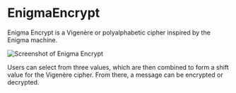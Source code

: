 # EnigmaEncrypt
Enigma Encrypt is a Vigenère or polyalphabetic cipher inspired by the Enigma machine.

![Screenshot of Enigma Encrypt](http://i.imgur.com/MRMQtsp.jpg)

Users can select from three values, which are then combined to form a shift value for the Vigenère cipher. From there, a message can be encrypted or decrypted.
